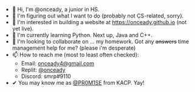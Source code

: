 - 👋 Hi, I'm @onceady, a junior in HS.
- 🤔 I'm figuring out what I want to do (probably not CS-related, sorry).
- 👀 I'm interested in building a website at https://onceady.github.io (not yet live).
- 🌱 I'm currently learning Python. Next up, Java and C++.
- 💞️ I'm looking to collaborate on ... my homework. Got any ~~answers~~ time management help for me? (please i'm desperate)
- 📫 How to reach me (most to least often checked):
  - Email: onceady4@gmail.com
  - Replit: [@onceady](https://replit.com/@onceady)
  - Discord: smrp#9110
- ✔ You may know me as [@PR0M1SE](https://khanacademy.org/profile/PR0M1SE/projects) from KACP. Yay!

<!---
onceady/onceady is a ✨ special ✨ repository because its `README.md` (this file) appears on your GitHub profile.
You can click the Preview link to take a look at your changes.
--->

